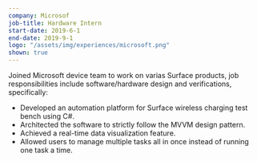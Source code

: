 ```yaml
---
company: Microsof
job-title: Hardware Intern
start-date: 2019-6-1
end-date: 2019-9-1
logo: "/assets/img/experiences/microsoft.png"
shown: true
---
```

Joined Microsoft device team to work on varias Surface products, job responsibilities include software/hardware design and verifications, specifically:
* Developed an automation platform for Surface wireless charging test bench using C#.
* Architected the software to strictly follow the MVVM design pattern.
* Achieved a real-time data visualization feature.
* Allowed users to manage multiple tasks all in once instead of running one task a time.

